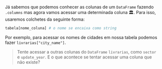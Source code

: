 Já sabemos que podemos conhecer as colunas de um `DataFrame` fazendo `.columns` mas agora vamos acessar uma determinada coluna 🏛. Para isso, usaremos colchetes da seguinte forma:

```python
tabela[nome_coluna] # o nome se encaixa como string
```

Por exemplo, para acessar os nomes de cidades em nossa tabela podemos fazer `livrarias["city_name"]`.


> Tente acessar a outras colunas do `DataFrame` `livrarias`, como `sector` e `update_year`. E o que acontece se tentar acessar uma coluna que não existe? 
